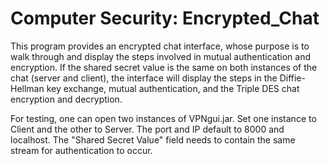 # Computer Security: Encrypted_Chat

This program provides an encrypted chat interface, whose purpose is to walk through and display the steps involved in mutual authentication and encryption. If the shared secret value is the same on both instances of the chat (server and client), the interface will display the steps in the Diffie-Hellman key exchange, mutual authentication, and the Triple DES chat encryption and decryption.

For testing, one can open two instances of VPNgui.jar. Set one instance to Client and the other to Server. The port and IP default to 8000 and localhost. The "Shared Secret Value" field needs to contain the same stream for authentication to occur.
